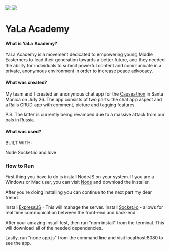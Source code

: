 ![](http://imgur.com/pCd2aiN)
![](http://images.fineartamerica.com/images-medium-large-5/oscar-wilde-june-ponte.jpg)

# YaLa Academy

#### What is YaLa Academy?

YaLa Academy is a movement dedicated to empowering young Middle Easterners to lead their generation towards a better future, and they needed the ability for individuals to submit powerful content and communicate in a private, anonymous environment in order to increase peace advocacy. 

#### What was created?

My team and I created an anonymous chat app for the [Causeathon](http://www.hackforacause.com) in Santa Monica on July 26. The app consists of two parts: the chat app aspect and a Rails CRUD app with comment, picture and tagging features.

P.S. 
The latter is currently being revamped due to a massive attack from our pals in Russia. 

#### What was used?

BUILT WITH:

Node
Socket.io
and love

### How to Run

First thing you have to do is install NodeJS on your system. If you are a Windows or Mac user, you can visit [Node](nodejs.org) and download the installer. 

After you're doing installing you can continue to the next part my dear friend.

Install [ExpressJS](http://expressjs.com) - This will manage the server.
Install [Socket.io](http://socket.io) - allows for real time communication between the front-end and back-end

After your amazing install fest, then run "npm install" from the terminal. This will download all of the needed dependencies. 

Lastly, run "node app.js" from the command line and visit localhost:8080 to see the app.


